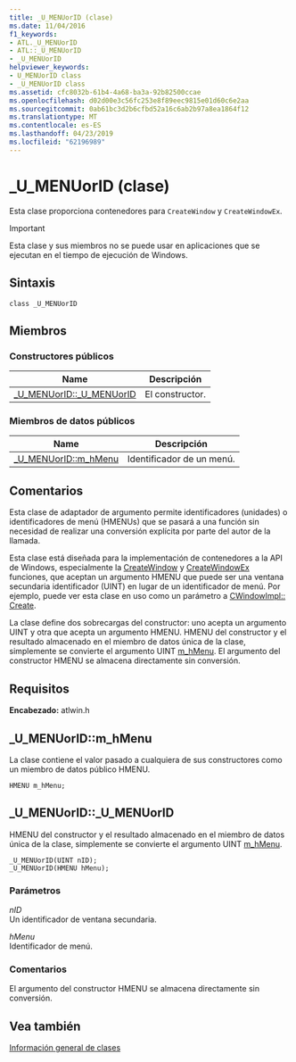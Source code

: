 ```yaml
---
title: _U_MENUorID (clase)
ms.date: 11/04/2016
f1_keywords:
- ATL._U_MENUorID
- ATL::_U_MENUorID
- _U_MENUorID
helpviewer_keywords:
- U_MENUorID class
- _U_MENUorID class
ms.assetid: cfc8032b-61b4-4a68-ba3a-92b82500ccae
ms.openlocfilehash: d02d00e3c56fc253e8f89eec9815e01d60c6e2aa
ms.sourcegitcommit: 0ab61bc3d2b6cfbd52a16c6ab2b97a8ea1864f12
ms.translationtype: MT
ms.contentlocale: es-ES
ms.lasthandoff: 04/23/2019
ms.locfileid: "62196989"
---
```

# <a name="umenuorid-class"></a>_U_MENUorID (clase)

Esta clase proporciona contenedores para `CreateWindow` y `CreateWindowEx`.

> [!IMPORTANT]
>  Esta clase y sus miembros no se puede usar en aplicaciones que se ejecutan en el tiempo de ejecución de Windows.

## <a name="syntax"></a>Sintaxis

```
class _U_MENUorID
```

## <a name="members"></a>Miembros

### <a name="public-constructors"></a>Constructores públicos

|Name|Descripción|
|----------|-----------------|
|[_U_MENUorID::_U_MENUorID](#_u_menuorid___u_menuorid)|El constructor.|

### <a name="public-data-members"></a>Miembros de datos públicos

|Name|Descripción|
|----------|-----------------|
|[_U_MENUorID::m_hMenu](#_u_menuorid__m_hmenu)|Identificador de un menú.|

## <a name="remarks"></a>Comentarios

Esta clase de adaptador de argumento permite identificadores (unidades) o identificadores de menú (HMENUs) que se pasará a una función sin necesidad de realizar una conversión explícita por parte del autor de la llamada.

Esta clase está diseñada para la implementación de contenedores a la API de Windows, especialmente la [CreateWindow](/windows/desktop/api/winuser/nf-winuser-createwindowa) y [CreateWindowEx](/windows/desktop/api/winuser/nf-winuser-createwindowexa) funciones, que aceptan un argumento HMENU que puede ser una ventana secundaria identificador (UINT) en lugar de un identificador de menú. Por ejemplo, puede ver esta clase en uso como un parámetro a [CWindowImpl:: Create](cwindowimpl-class.md#create).

La clase define dos sobrecargas del constructor: uno acepta un argumento UINT y otra que acepta un argumento HMENU. HMENU del constructor y el resultado almacenado en el miembro de datos única de la clase, simplemente se convierte el argumento UINT [m_hMenu](#_u_menuorid__m_hmenu). El argumento del constructor HMENU se almacena directamente sin conversión.

## <a name="requirements"></a>Requisitos

**Encabezado:** atlwin.h

##  <a name="_u_menuorid__m_hmenu"></a>  _U_MENUorID::m_hMenu

La clase contiene el valor pasado a cualquiera de sus constructores como un miembro de datos público HMENU.

```
HMENU m_hMenu;
```

##  <a name="_u_menuorid___u_menuorid"></a>  _U_MENUorID::_U_MENUorID

HMENU del constructor y el resultado almacenado en el miembro de datos única de la clase, simplemente se convierte el argumento UINT [m_hMenu](#_u_menuorid__m_hmenu).

```
_U_MENUorID(UINT nID);
_U_MENUorID(HMENU hMenu);
```

### <a name="parameters"></a>Parámetros

*nID*<br/>
Un identificador de ventana secundaria.

*hMenu*<br/>
Identificador de menú.

### <a name="remarks"></a>Comentarios

El argumento del constructor HMENU se almacena directamente sin conversión.

## <a name="see-also"></a>Vea también

[Información general de clases](../../atl/atl-class-overview.md)
